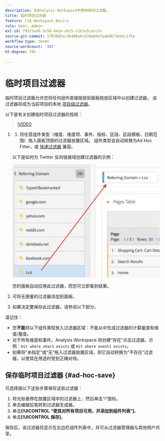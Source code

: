 ```yaml
---
description: 在Analysis Workspace中使用临时过滤器。
title: 临时项目过滤器
feature: CJA Workspace Basics
role: User, Admin
exl-id: 79513ad9-3c9d-441e-a5c5-c2b1e5cacc2e
source-git-commit: 17030d5ac3b488a6c628e6de7aab8b710e5c175a
workflow-type: tm+mt
source-wordcount: '302'
ht-degree: 78%

---
```


# 临时项目过滤器

临时项目过滤器允许您将任何组件直接拖放到面板拖放区域中以创建过滤器。 该过滤器将成为当前项目的本地 [项目级过滤器](https://experienceleague.adobe.com/docs/analytics-platform/using/cja-components/cja-filters/quick-filters.html)。

以下是有关创建临时项目过滤器的视频：

>[!VIDEO](https://video.tv.adobe.com/v/23978/?quality=12)


1. 
   1. 将任意组件类型（维度、维度项、事件、指标、区段、区段模板、日期范围）拖入面板顶部的过滤器放置区域。 组件类型会自动转换为Ad Hoc Filter，或 [快速过滤器](/help/components/filters/quick-filters.md) 兼容。

   以下是如何为 Twitter 反向链接域创建过滤器的示例：

   ![](assets/ad-hoc1.png)

   您的面板自动应用此过滤器，而您可立即看到结果。

1. 可将无限量的过滤器添加到面板。
1. 如果决定要保存此过滤器，请参阅以下部分。

请记住：

* 您&#x200B;**不能**&#x200B;将以下组件类型放入过滤器区域：不能从中生成过滤器的计算量度和维度/量度。
* 对于所有维度和事件，Analysis Workspace 将创建“存在”点击过滤器。示例：`Hit where eVar1 exists` 或 `Hit where event1 exists`。
* 如果将“未指定”或“无”拖入过滤器放置区域，则它自动转换为“不存在”过滤器，以使其在筛选时受到正确对待。

## 保存临时项目过滤器 {#ad-hoc-save}

可选择按以下这些步骤保存这些过滤器：

1. 将光标悬停在放置区域中的过滤器上，然后单击“i”图标。
1. 单击编辑铅笔转到过滤器生成器。
1. 单击&#x200B;**[!UICONTROL “使其对所有项目可用，并添加到组件列表”]**。
1. 单击&#x200B;**[!UICONTROL 保存]**。

保存后，该过滤器将显示在左边栏组件列表中，并可从过滤器管理器与其他用户共享。


